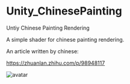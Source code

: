 # Unity_ChinesePainting
Untiy Chinese Painting Rendering

A simple shader for chinese painting rendering.

An article written by chinese:

https://zhuanlan.zhihu.com/p/98948117

![avatar](https://pic3.zhimg.com/v2-18f6b2f277e9fa1bc41ef037d8c14720_r.jpg)
